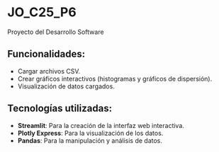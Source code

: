 # JO_C25_P6
Proyecto del Desarrollo Software
## Funcionalidades:
- Cargar archivos CSV.
- Crear gráficos interactivos (histogramas y gráficos de dispersión).
- Visualización de datos cargados.

## Tecnologías utilizadas:
- **Streamlit**: Para la creación de la interfaz web interactiva.
- **Plotly Express**: Para la visualización de los datos.
- **Pandas**: Para la manipulación y análisis de datos.


